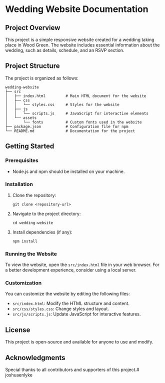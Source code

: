 # Wedding Website Documentation

## Project Overview
This project is a simple responsive website created for a wedding taking place in Wood Green. The website includes essential information about the wedding, such as details, schedule, and an RSVP section.

## Project Structure
The project is organized as follows:

```
wedding-website
├── src
│   ├── index.html         # Main HTML document for the website
│   ├── css
│   │   └── styles.css     # Styles for the website
│   ├── js
│   │   └── scripts.js     # JavaScript for interactive elements
│   └── assets
│       └── fonts          # Custom fonts used in the website
├── package.json           # Configuration file for npm
└── README.md              # Documentation for the project
```

## Getting Started

### Prerequisites
- Node.js and npm should be installed on your machine.

### Installation
1. Clone the repository:
   ```
   git clone <repository-url>
   ```
2. Navigate to the project directory:
   ```
   cd wedding-website
   ```
3. Install dependencies (if any):
   ```
   npm install
   ```

### Running the Website
To view the website, open the `src/index.html` file in your web browser. For a better development experience, consider using a local server.

### Customization
You can customize the website by editing the following files:
- `src/index.html`: Modify the HTML structure and content.
- `src/css/styles.css`: Change styles and layout.
- `src/js/scripts.js`: Update JavaScript for interactive features.

## License
This project is open-source and available for anyone to use and modify. 

## Acknowledgments
Special thanks to all contributors and supporters of this project.#   j o s h u a e n l y k e  
 